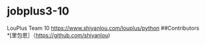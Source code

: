 # jobplus3-10
LouPlus Team 10 https://www.shiyanlou.com/louplus/python
##Contributors
*[里包恩］（https://github.com/shiyanlou)
